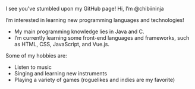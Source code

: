 I see you've stumbled upon my GitHub page! Hi, I’m @chibiininja

I’m interested in learning new programming languages and technologies! 
- My main programming knowledge lies in Java and C.
- I’m currently learning some front-end languages and frameworks, such as HTML, CSS, JavaScript, and Vue.js.

Some of my hobbies are:
- Listen to music
- Singing and learning new instruments
- Playing a variety of games (roguelikes and indies are my favorite)

<!---
chibiininja/chibiininja is a ✨ special ✨ repository because its `README.md` (this file) appears on your GitHub profile.
You can click the Preview link to take a look at your changes.
--->

